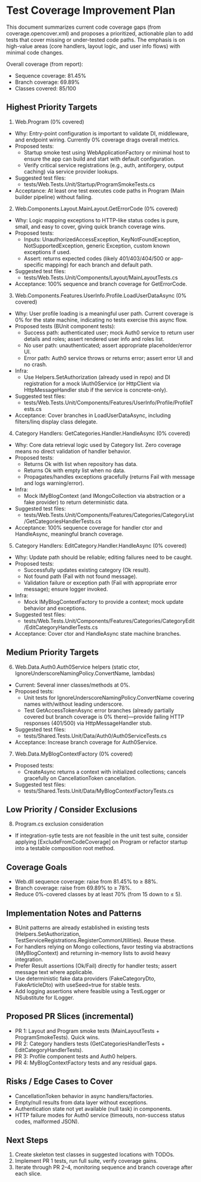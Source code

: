 # Test Coverage Improvement Plan

This document summarizes current code coverage gaps (from coverage.opencover.xml) and proposes a prioritized, actionable plan to add tests that cover missing or under-tested code paths. The emphasis is on high-value areas (core handlers, layout logic, and user info flows) with minimal code changes.

Overall coverage (from report):
- Sequence coverage: 81.45%
- Branch coverage: 69.89%
- Classes covered: 85/100

## Highest Priority Targets

1) Web.Program (0% covered)
- Why: Entry-point configuration is important to validate DI, middleware, and endpoint wiring. Currently 0% coverage drags overall metrics.
- Proposed tests:
  - Startup smoke test using WebApplicationFactory or minimal host to ensure the app can build and start with default configuration.
  - Verify critical service registrations (e.g., auth, antiforgery, output caching) via service provider lookups.
- Suggested test files:
  - tests/Web.Tests.Unit/Startup/ProgramSmokeTests.cs
- Acceptance: At least one test executes code paths in Program (Main builder pipeline) without failing.

2) Web.Components.Layout.MainLayout.GetErrorCode (0% covered)
- Why: Logic mapping exceptions to HTTP-like status codes is pure, small, and easy to cover, giving quick branch coverage wins.
- Proposed tests:
  - Inputs: UnauthorizedAccessException, KeyNotFoundException, NotSupportedException, generic Exception, custom known exceptions if used.
  - Assert: returns expected codes (likely 401/403/404/500 or app-specific mapping) for each branch and default path.
- Suggested test files:
  - tests/Web.Tests.Unit/Components/Layout/MainLayoutTests.cs
- Acceptance: 100% sequence and branch coverage for GetErrorCode.

3) Web.Components.Features.UserInfo.Profile.LoadUserDataAsync (0% covered)
- Why: User profile loading is a meaningful user path. Current coverage is 0% for the state machine, indicating no tests exercise this async flow.
- Proposed tests (BUnit component tests):
  - Success path: authenticated user; mock Auth0 service to return user details and roles; assert rendered user info and roles list.
  - No user path: unauthenticated; assert appropriate placeholder/error UI.
  - Error path: Auth0 service throws or returns error; assert error UI and no crash.
- Infra:
  - Use Helpers.SetAuthorization (already used in repo) and DI registration for a mock IAuth0Service (or HttpClient via HttpMessageHandler stub if the service is concrete-only).
- Suggested test files:
  - tests/Web.Tests.Unit/Components/Features/UserInfo/Profile/ProfileTests.cs
- Acceptance: Cover branches in LoadUserDataAsync, including filters/linq display class delegate.

4) Category Handlers: GetCategories.Handler.HandleAsync (0% covered)
- Why: Core data retrieval logic used by Category list. Zero coverage means no direct validation of handler behavior.
- Proposed tests:
  - Returns Ok with list when repository has data.
  - Returns Ok with empty list when no data.
  - Propagates/handles exceptions gracefully (returns Fail with message and logs warning/error).
- Infra:
  - Mock IMyBlogContext (and IMongoCollection via abstraction or a fake provider) to return deterministic data.
- Suggested test files:
  - tests/Web.Tests.Unit/Components/Features/Categories/CategoryList/GetCategoriesHandlerTests.cs
- Acceptance: 100% sequence coverage for handler ctor and HandleAsync, meaningful branch coverage.

5) Category Handlers: EditCategory.Handler.HandleAsync (0% covered)
- Why: Update path should be reliable; editing failures need to be caught.
- Proposed tests:
  - Successfully updates existing category (Ok result).
  - Not found path (Fail with not found message).
  - Validation failure or exception path (Fail with appropriate error message); ensure logger invoked.
- Infra:
  - Mock IMyBlogContextFactory to provide a context; mock update behavior and exceptions.
- Suggested test files:
  - tests/Web.Tests.Unit/Components/Features/Categories/CategoryEdit/EditCategoryHandlerTests.cs
- Acceptance: Cover ctor and HandleAsync state machine branches.

## Medium Priority Targets

6) Web.Data.Auth0.Auth0Service helpers (static ctor, IgnoreUnderscoreNamingPolicy.ConvertName, lambdas)
- Current: Several inner classes/methods at 0%.
- Proposed tests:
  - Unit tests for IgnoreUnderscoreNamingPolicy.ConvertName covering names with/without leading underscore.
  - Test GetAccessTokenAsync error branches (already partially covered but branch coverage is 0% there)—provide failing HTTP responses (401/500) via HttpMessageHandler stub.
- Suggested test files:
  - tests/Shared.Tests.Unit/Data/Auth0/Auth0ServiceTests.cs
- Acceptance: Increase branch coverage for Auth0Service.

7) Web.Data.MyBlogContextFactory (0% covered)
- Proposed tests:
  - CreateAsync returns a context with initialized collections; cancels gracefully on CancellationToken cancellation.
- Suggested test files:
  - tests/Shared.Tests.Unit/Data/MyBlogContextFactoryTests.cs

## Low Priority / Consider Exclusions

8) Program.cs exclusion consideration
- If integration-sytle tests are not feasible in the unit test suite, consider applying [ExcludeFromCodeCoverage] on Program or refactor startup into a testable composition root method.

## Coverage Goals

- Web.dll sequence coverage: raise from 81.45% to ≥ 88%.
- Branch coverage: raise from 69.89% to ≥ 78%.
- Reduce 0%-covered classes by at least 70% (from 15 down to ≤ 5).

## Implementation Notes and Patterns

- BUnit patterns are already established in existing tests (Helpers.SetAuthorization, TestServiceRegistrations.RegisterCommonUtilities). Reuse these.
- For handlers relying on Mongo collections, favor testing via abstractions (IMyBlogContext) and returning in-memory lists to avoid heavy integration.
- Prefer Result<T> assertions (Ok/Fail) directly for handler tests; assert message text where applicable.
- Use deterministic fake data providers (FakeCategoryDto, FakeArticleDto) with useSeed=true for stable tests.
- Add logging assertions where feasible using a TestLogger or NSubstitute for ILogger.

## Proposed PR Slices (incremental)

- PR 1: Layout and Program smoke tests (MainLayoutTests + ProgramSmokeTests). Quick wins.
- PR 2: Category handlers tests (GetCategoriesHandlerTests + EditCategoryHandlerTests).
- PR 3: Profile component tests and Auth0 helpers.
- PR 4: MyBlogContextFactory tests and any residual gaps.

## Risks / Edge Cases to Cover

- CancellationToken behavior in async handlers/factories.
- Empty/null results from data layer without exceptions.
- Authentication state not yet available (null task) in components.
- HTTP failure modes for Auth0 service (timeouts, non-success status codes, malformed JSON).

## Next Steps

1) Create skeleton test classes in suggested locations with TODOs.
2) Implement PR 1 tests, run full suite, verify coverage gains.
3) Iterate through PR 2–4, monitoring sequence and branch coverage after each slice.